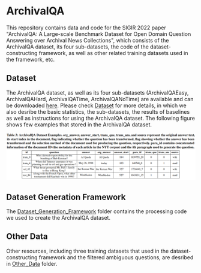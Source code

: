 # ArchivalQA
This repository contains data and code for the SIGIR 2022 paper "ArchivalQA: A Large-scale Benchmark Dataset for Open Domain Question Answering over Archival News Collections", which consists of the ArchivalQA dataset, its four sub-datasets, the code of the dataset-constructing framework, as well as other related training datasets used in the framework, etc.

## Dataset
The ArchivalQA dataset, as well as its four sub-datasets (ArchivalQAEasy, ArchivalQAHard, ArchivalQATime, ArchivalQANoTime) are available and can be downloaded [here](https://drive.google.com/drive/folders/15JMtkJAqtZsKr_P-0jH4iFy2EOri4GbR). Please check [Dataset](Dataset/) for more details, in which we also desribe the basic statistics, the sub-datasets, the results of baselines as well as instructions for using the ArchivalQA dataset.  The following figure shows few examples that stored in the ArchivalQA dataset.
<p align="center">
  <img src="Dataset/ArchivalQA_Examples.png">
</p>

## Dataset Generation Framework
The [Dataset_Generation_Framework](Dataset_Generation_Framework/) folder contains the processing code we used to create the ArchivalQA dataset.

## Other Data
Other resources, including three training datasets that used in the dataset-constructing framework and the filtered ambiguous questions, are desribed in [Other_Data](Other_Data/) folder.

